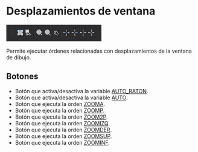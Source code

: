 # Desplazamientos de ventana

![Barra de herramientas Desplazamientos de ventana](../../../../.gitbook/assets/desplazamientosdeventana.png)

Permite ejecutar órdenes relacionadas con desplazamientos de la ventana de dibujo.

## Botones

* Botón que activa/desactiva la variable [AUTO\_RATON](../ventana-de-dibujo/variables/a/auto-raton.md).
* Botón que activa/desactiva la variable [AUTO](../ventana-fotogrametrica/ordenes-1/a/auto.md).
* Botón que ejecuta la orden [ZOOMA](../ventana-de-dibujo/ordenes/z/zooma.md).
* Botón que ejecuta la orden [ZOOMP](../ventana-de-dibujo/ordenes/z/zoomp.md).
* Botón que ejecuta la orden [ZOOM2P](../ventana-de-dibujo/ordenes/z/zoom2p.md).
* Botón que ejecuta la orden [ZOOMIZQ](../ventana-de-dibujo/ordenes/z/zoomizq.md).
* Botón que ejecuta la orden [ZOOMDER](../ventana-de-dibujo/ordenes/z/zoomder.md).
* Botón que ejecuta la orden [ZOOMSUP](../ventana-de-dibujo/ordenes/z/zoomsup.md).
* Botón que ejecuta la orden [ZOOMINF](../ventana-de-dibujo/ordenes/z/zoominf.md).

